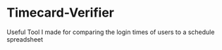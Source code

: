 # Timecard-Verifier
Useful Tool I made for comparing the login times of users to a schedule spreadsheet
